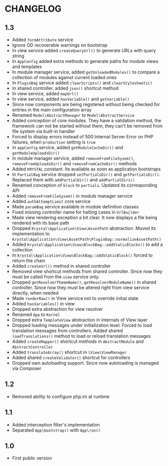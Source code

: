 CHANGELOG
=========

1.3
---

 * Added `formAttribute` service
 * Ignore GD recoverable warnings on bootstrap
 * In view service added `createQueryUrl()` to generate URLs with query string
 * In `AppConfig` added extra methods to generate paths for module views and templates
 * In module manager service, added `getUnloadedModules()` to compare a collection of modules against current loaded ones
 * In `PluginBag` service added `clearScripts()` and `clearStylesheets()`
 * In shared controller, added `json()` shortcut method
 * In view service, added `mapUrl()`
 * In view service, added `hasVariable()` and `getVariable()`
 * Since now components are being registered without being checked for entries in the main configuration array
 * Renamed `Model\AbstractManager` to `Model\AbstractService`
 * Added conception of core modules. 
   They have a validation method, the framework can not be started without them, they can't be removed from file system via built-in handler
 * Forced to display errors instead of 500 Internal Server Error on PHP failures, when `production` setting is `true`
 * In `appConfig` service, added `getModuleCacheDir()` and `getModuleUploadsDir()`
 * In module manager service, added `removeFromFileSysem()`, `removeFromUploadsDir()` and `removeFromCacheDir()` methods
 * Added `KRYSTAL` constant. Its available as soon as application bootstraps
 * In `PartialBag` service dropped `setPartialsDir()` and `getPartialsDir()`. Replaced them with `addPartialDir()` and `addPartialDirs()`
 * Renamed conception of `block` to `partials`. Updated its corresponding API
 * Added `removeFromFileSysem()` in module manager service
 * Added `authAttemptLimit` core service
 * Made `paramBag` service available in module definition classes
 * Fixed missing controller name for halting cases in `UrlBuilder`
 * Made view rendering exception a bit clear. It now displays a file being rendered with its base path
 * Dropped `Krystal\Application\View\AssetPath` abstraction. Moved its implementation to `Krystal\Application\View\AssetPath\PluginBag::normalizeAssetPath()`
 * Added `Krystal\Application\View\BlockBag::addStaticBlocks()` to add a collection
 * In `Krystal\Application\View\BlockBag::addStaticBlock()` forced to return the chain
 * Added `createUrl()` method in shared controller
 * Removed view shortcut methods from shared controller. Since now they must be called from the `view` service only.
 * Dropped `getResolverThemeName()`, `getResolverModuleName()` in shared controller. 
   Since now they must be altered right from view service directly, when needed
 * Made `renderRaw()` in View service not to override initial state
 * Added `hasVariables()` in view
 * Dropped extra abstraction for view resolver
 * Renamed `App` to `Kernel`
 * Dropped extra `TemplateView` abstraction in internals of View layer
 * Dropped loading messages under initialization level. Forced to load translation messages from controllers.
   Added shared `loadTranslations()` method to load or reload translation messages
 * Added `createMapper()` shortcut methods in `AbstractModule` and `AbstractController`
 * Added `translateArray()` shortcut in `\View\ViewManager`
 * Added shared `createValidator()` shortcut for controllers
 * Dropped own autoloading support. Since now autoloading is managed via Composer

1.2
---

 * Removed ability to configure php.ini at runtime 

1.1
---

 * Added interception filter's implementation
 * Separated `App\bootstrap()` with `App\run()`

1.0
---

 * First public version